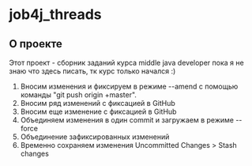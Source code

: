 # job4j_threads

## О проекте
Этот проект - сборник заданий курса middle java developer
пока я не знаю что здесь писать, тк курс только начался :)

1. Вносим изменения и фиксируем в режиме --amend с помощью команды "git push origin +master".
2. Вносим ряд изменений с фиксацией в GitHub
3. Вносим еще изменение с фиксацией в GitHub
4. Объединяем изменения в один commit и загружаем в режиме --force
5. Объединение зафиксированных изменений
6. Временно сохраняем изменения Uncommitted Changes > Stash changes